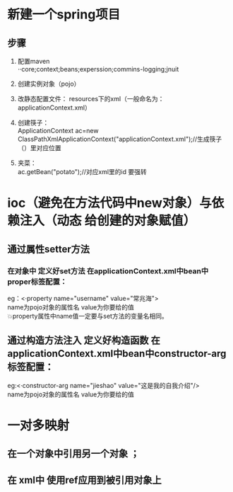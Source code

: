 # 新建一个spring项目
## 步骤
1. 配置maven  
··core;context;beans;experssion;commins-logging;jnuit

2. 创建实例对象（pojo）
3. 改静态配置文件： resources下的xml（一般命名为：applicationContext.xml）
4. 创建筷子：<br>
   ApplicationContext ac=new ClassPathXmlApplicationContext("applicationContext.xml");//生成筷子（）里对应位置
5. 夹菜：<br>
   ac.getBean("potato");//对应xml里的id   要强转
# ioc（避免在方法代码中new对象）与依赖注入（动态                                                                                  给创建的对象赋值）
## 通过属性setter方法
### 在对象中 定义好set方法 在applicationContext.xml中bean中proper标签配置：<br>
eg：<·property name="username" value="常兆海"></property>  <br>
name为pojo对象的属性名 value为你要给的值
<br>💥property属性中name值一定要与set方法的变量名相同。

## 通过构造方法注入 定义好构造函数  在applicationContext.xml中bean中constructor-arg标签配置：<br>
eg:<·constructor-arg name="jieshao" value="这是我的自我介绍"/><br>
name为pojo对象的属性名 value为你要给的值<br>

# 一对多映射
## 在一个对象中引用另一个对象   ；
## 在 xml中 使用ref应用到被引用对象上
